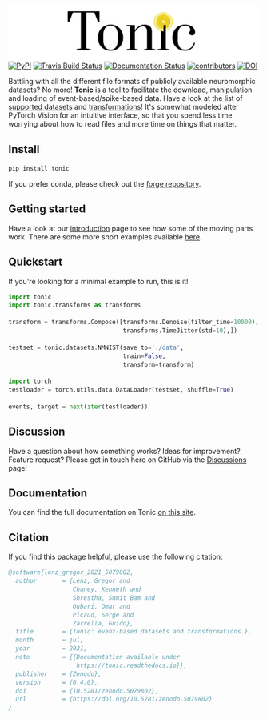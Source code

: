 ![tonic](tonic-logo-padded.png)
[![PyPI](https://img.shields.io/pypi/v/tonic)](https://pypi.org/project/tonic/)
[![Travis Build Status](https://travis-ci.com/neuromorphs/tonic.svg?branch=master)](https://travis-ci.com/neuromorphs/tonic)
[![Documentation Status](https://readthedocs.org/projects/tonic/badge/?version=latest)](https://tonic.readthedocs.io/en/latest/?badge=latest)
[![contributors](https://img.shields.io/github/contributors-anon/neuromorphs/tonic)](https://github.com/neuromorphs/tonic/pulse)
[![DOI](https://zenodo.org/badge/DOI/10.5281/zenodo.5079802.svg)](https://doi.org/10.5281/zenodo.5079802)


Battling with all the different file formats of publicly available neuromorphic datasets? No more!
**Tonic** is a tool to facilitate the download, manipulation and loading of event-based/spike-based data. Have a look at the list of [supported datasets](https://tonic.readthedocs.io/en/latest/datasets.html) and [transformations](https://tonic.readthedocs.io/en/latest/transformations.html)!
It's somewhat modeled after PyTorch Vision for an intuitive interface, so that you spend less time worrying about how to read files and more time on things that matter.

## Install
```bash
pip install tonic
```
If you prefer conda, please check out the [forge repository](https://github.com/conda-forge/tonic-feedstock).

## Getting started
Have a look at our [introduction](https://tonic.readthedocs.io/en/latest/getting_started.html) page to see how some of the moving parts work. There are some more short examples available [here](https://tonic.readthedocs.io/en/latest/examples.html).

## Quickstart
If you're looking for a minimal example to run, this is it!

```python
import tonic
import tonic.transforms as transforms

transform = transforms.Compose([transforms.Denoise(filter_time=10000),
                                transforms.TimeJitter(std=10),])

testset = tonic.datasets.NMNIST(save_to='./data',
                                train=False,
                                transform=transform)

import torch
testloader = torch.utils.data.DataLoader(testset, shuffle=True)

events, target = next(iter(testloader))
```

## Discussion
Have a question about how something works? Ideas for improvement? Feature request? Please get in touch here on GitHub via the [Discussions](https://github.com/neuromorphs/tonic/discussions) page!

## Documentation
You can find the full documentation on Tonic [on this site](https://tonic.readthedocs.io/en/latest/index.html).

## Citation
If you find this package helpful, please use the following citation:

```BibTex
@software{lenz_gregor_2021_5079802,
  author       = {Lenz, Gregor and
                  Chaney, Kenneth and
                  Shrestha, Sumit Bam and
                  Oubari, Omar and
                  Picaud, Serge and
                  Zarrella, Guido},
  title        = {Tonic: event-based datasets and transformations.},
  month        = jul,
  year         = 2021,
  note         = {{Documentation available under 
                   https://tonic.readthedocs.io}},
  publisher    = {Zenodo},
  version      = {0.4.0},
  doi          = {10.5281/zenodo.5079802},
  url          = {https://doi.org/10.5281/zenodo.5079802}
}
```
